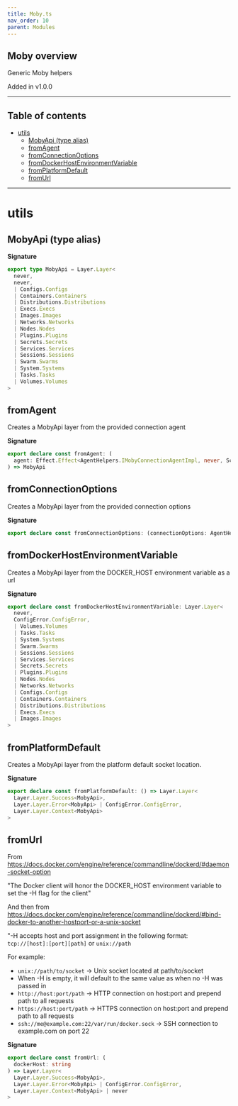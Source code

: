 ```yaml
---
title: Moby.ts
nav_order: 10
parent: Modules
---
```


## Moby overview

Generic Moby helpers

Added in v1.0.0

---

<h2 class="text-delta">Table of contents</h2>

- [utils](#utils)
  - [MobyApi (type alias)](#mobyapi-type-alias)
  - [fromAgent](#fromagent)
  - [fromConnectionOptions](#fromconnectionoptions)
  - [fromDockerHostEnvironmentVariable](#fromdockerhostenvironmentvariable)
  - [fromPlatformDefault](#fromplatformdefault)
  - [fromUrl](#fromurl)

---

# utils

## MobyApi (type alias)

**Signature**

```ts
export type MobyApi = Layer.Layer<
  never,
  never,
  | Configs.Configs
  | Containers.Containers
  | Distributions.Distributions
  | Execs.Execs
  | Images.Images
  | Networks.Networks
  | Nodes.Nodes
  | Plugins.Plugins
  | Secrets.Secrets
  | Services.Services
  | Sessions.Sessions
  | Swarm.Swarms
  | System.Systems
  | Tasks.Tasks
  | Volumes.Volumes
>
```

## fromAgent

Creates a MobyApi layer from the provided connection agent

**Signature**

```ts
export declare const fromAgent: (
  agent: Effect.Effect<AgentHelpers.IMobyConnectionAgentImpl, never, Scope.Scope>
) => MobyApi
```

## fromConnectionOptions

Creates a MobyApi layer from the provided connection options

**Signature**

```ts
export declare const fromConnectionOptions: (connectionOptions: AgentHelpers.MobyConnectionOptions) => MobyApi
```

## fromDockerHostEnvironmentVariable

Creates a MobyApi layer from the DOCKER_HOST environment variable as a url

**Signature**

```ts
export declare const fromDockerHostEnvironmentVariable: Layer.Layer<
  never,
  ConfigError.ConfigError,
  | Volumes.Volumes
  | Tasks.Tasks
  | System.Systems
  | Swarm.Swarms
  | Sessions.Sessions
  | Services.Services
  | Secrets.Secrets
  | Plugins.Plugins
  | Nodes.Nodes
  | Networks.Networks
  | Configs.Configs
  | Containers.Containers
  | Distributions.Distributions
  | Execs.Execs
  | Images.Images
>
```

## fromPlatformDefault

Creates a MobyApi layer from the platform default socket location.

**Signature**

```ts
export declare const fromPlatformDefault: () => Layer.Layer<
  Layer.Layer.Success<MobyApi>,
  Layer.Layer.Error<MobyApi> | ConfigError.ConfigError,
  Layer.Layer.Context<MobyApi>
>
```

## fromUrl

From
https://docs.docker.com/engine/reference/commandline/dockerd/#daemon-socket-option

"The Docker client will honor the DOCKER_HOST environment variable to set the
-H flag for the client"

And then from
https://docs.docker.com/engine/reference/commandline/dockerd/#bind-docker-to-another-hostport-or-a-unix-socket

"-H accepts host and port assignment in the following format:
`tcp://[host]:[port][path]` or `unix://path`

For example:

- `unix://path/to/socket` -> Unix socket located at path/to/socket
- When -H is empty, it will default to the same value as when no -H was passed
  in
- `http://host:port/path` -> HTTP connection on host:port and prepend path to
  all requests
- `https://host:port/path` -> HTTPS connection on host:port and prepend path to
  all requests
- `ssh://me@example.com:22/var/run/docker.sock` -> SSH connection to
  example.com on port 22

**Signature**

```ts
export declare const fromUrl: (
  dockerHost: string
) => Layer.Layer<
  Layer.Layer.Success<MobyApi>,
  Layer.Layer.Error<MobyApi> | ConfigError.ConfigError,
  Layer.Layer.Context<MobyApi> | never
>
```
